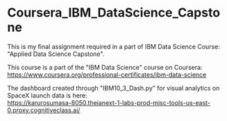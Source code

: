 # Coursera_IBM_DataScience_Capstone
This is my final assignment required in a part of IBM Data Science Course: "Applied Data Science Capstone".  

This course is a part of the "IBM Data Science" course on Coursera:  
https://www.coursera.org/professional-certificates/ibm-data-science

The dashboard created through "IBM10_3_Dash.py" for visual analytics on SpaceX launch data is here:  
https://karurosumasa-8050.theianext-1-labs-prod-misc-tools-us-east-0.proxy.cognitiveclass.ai/
